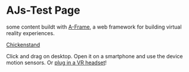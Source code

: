 # AJs-Test Page


some content buildt with [A-Frame](https://aframe.io), a web framework for building virtual reality experiences.

[Chickenstand](chicken.html)


Click and drag on desktop. Open it on a smartphone and use the device motion sensors. Or [plug in a VR headset](https://aframe.io/docs/0.8.0/introduction/vr-headsets-and-webvr-browsers.html)!